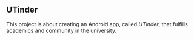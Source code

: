 ## UTinder

This project is about creating an Android app, called *UTinder*, that fulfills
academics and community in the university. 

